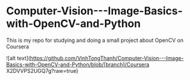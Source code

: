 # Computer-Vision---Image-Basics-with-OpenCV-and-Python
This is my repo for studying and doing a small project about OpenCV on Coursera

![alt text](https://github.com/VinhTongThanh/Computer-Vision---Image-Basics-with-OpenCV-and-Python/blob/[branch]/Coursera X2DVVPS2UGQ7g?raw=true)
